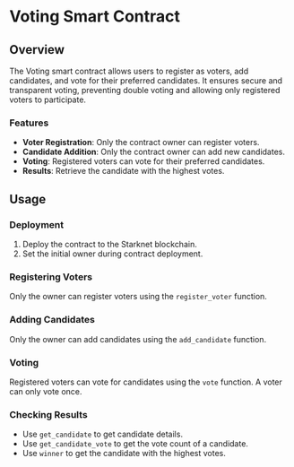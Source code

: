# Voting Smart Contract

## Overview

The Voting smart contract allows users to register as voters, add candidates, and vote for their preferred candidates. It ensures secure and transparent voting, preventing double voting and allowing only registered voters to participate.

### Features

- **Voter Registration**: Only the contract owner can register voters.
- **Candidate Addition**: Only the contract owner can add new candidates.
- **Voting**: Registered voters can vote for their preferred candidates.
- **Results**: Retrieve the candidate with the highest votes.

## Usage

### Deployment

1. Deploy the contract to the Starknet blockchain.
2. Set the initial owner during contract deployment.

### Registering Voters

Only the owner can register voters using the `register_voter` function.

### Adding Candidates

Only the owner can add candidates using the `add_candidate` function.

### Voting

Registered voters can vote for candidates using the `vote` function. A voter can only vote once.

### Checking Results

- Use `get_candidate` to get candidate details.
- Use `get_candidate_vote` to get the vote count of a candidate.
- Use `winner` to get the candidate with the highest votes.

